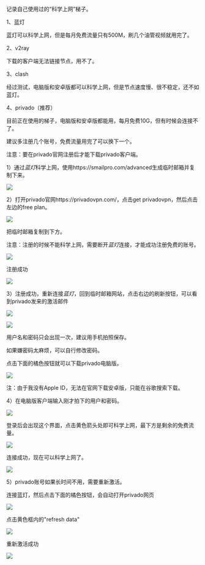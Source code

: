 记录自己使用过的“科学上网”梯子。

1、蓝灯

蓝灯可以科学上网，但是每月免费流量只有500M，刷几个油管视频就用完了。

2、v2ray

下载的客户端无法链接节点，用不了。

3、clash

经过测试，电脑版和安卓版都可以科学上网，但是节点速度慢、很不稳定，还不如蓝灯。

4、privado（推荐）

目前正在使用的梯子，电脑版和安卓版都能用，每月免费10G，但有时候会连接不了。

建议多注册几个账号，免费流量用完了可以换下一个。

注意：要在privado官网注册后才能下载privado客户端。

1）通过*蓝灯*科学上网，使用https://smailpro.com/advanced生成临时邮箱并复制下来。

![](https://github.com/finsom/finsomIdea/blob/main/images/image-20220614225558925.png)

2）打开privado官网https://privadovpn.com/，点击get privadovpn，然后点击左边的free plan。

![](https://github.com/finsom/finsomIdea/blob/main/images/image-20220614225911509.png)

把临时邮箱复制到下方。

注意：注册的时候不能科学上网，需要断开*蓝灯*连接，才能成功注册免费的账号。

![](https://github.com/finsom/finsomIdea/blob/main/images/image-20220614230124235.png)

注册成功

![](https://github.com/finsom/finsomIdea/blob/main/images/image-20220614230532043.png)

3）注册成功，重新连接*蓝灯*，回到临时邮箱网站，点击右边的刷新按钮，可以看到privado发来的激活邮件

![](https://github.com/finsom/finsomIdea/blob/main/images/image-20220614230848111.png)

![](https://github.com/finsom/finsomIdea/blob/main/images/image-20220614231401712.png)

用户名和密码只会出现一次，建议用手机拍照保存。

如果嫌密码太麻烦，可以自行修改密码。

点击下面的橘色按钮就可以下载privado电脑版。

![](https://github.com/finsom/finsomIdea/blob/main/images/image-20220614231540373.png)

注：由于我没有Apple ID，无法在官网下载安卓版，只能在谷歌搜索下载。

4）在电脑版客户端输入刚才拍下的用户和密码。

![](https://github.com/finsom/finsomIdea/blob/main/images/image-20220614234553415.png)

登录后会出现这个界面，点击黄色箭头处即可科学上网，最下方是剩余的免费流量。

![](https://github.com/finsom/finsomIdea/blob/main/images/image-20220614233346042.png)

连接成功，现在可以科学上网了。

![](https://github.com/finsom/finsomIdea/blob/main/images/image-20220614234016757.png)

5）privado账号如果长时间不用，需要重新激活。

连接蓝灯，然后点击下面的橘色按钮，会自动打开privado网页

![](https://github.com/finsom/finsomIdea/blob/main/images/image-20220912154605334.png)

点击黄色框内的"refresh data"

![](https://github.com/finsom/finsomIdea/blob/main/images/image-20220912160157674.png)



重新激活成功

![](https://github.com/finsom/finsomIdea/blob/main/images/image-20220912160248718.png)
